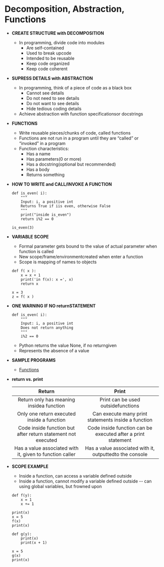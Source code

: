 # Decomposition, Abstraction, Functions

- **CREATE STRUCTURE with DECOMPOSITION**
	- In programming, divide code into modules
		- Are self-contained
		- Used to break upcode
		- Intended to be reusable
		- Keep code organized
		- Keep code coherent
		
- **SUPRESS DETAILS with ABSTRACTION**
	- In programming, think of a piece of code as a black box
		- Cannot see details
		- Do not need to see details
		- Do not want to see details
		- Hide tedious coding details
	- Achieve abstraction with function specificationsor docstrings

- **FUNCTIONS**
	- Write reusable pieces/chunks of code, called functions
	- Functions are not run in a program until they are “called” or “invoked” in a program
	- Function characteristics:
		- Has a name
		- Has parameters(0 or more)
		- Has a docstring(optional but recommended)
		- Has a body
		- Returns something
		
- **HOW TO WRITE and CALL/INVOKE A FUNCTION**

	```
	def is_even( i):
		"""
		Input: i, a positive int
		Returns True if iis even, otherwise False
		"""
		print("inside is_even")
		return i%2 == 0
	```

	```
	is_even(3)
	```
	
- **VARIABLE SCOPE**
	- Formal parameter gets bound to the value of actual parameter when function is called
	- New scope/frame/environmentcreated when enter a function
	- Scope is mapping of names to objects
	
	```
	def f( x ):
		x = x + 1
		print('in f(x): x =', x)
		return x
	```
	
	```
	x = 3
	z = f( x )
	```
	
- **ONE WARNING IF NO returnSTATEMENT**
	
	```
	def is_even( i):
		"""
		Input: i, a positive int
		Does not return anything
		"""
		i%2 == 0
	```
	
	- Python returns the value None, if no returngiven
	- Represents the absence of a value

- **SAMPLE PROGRAMS**
	- [Functions](https://github.com/LinuxLibrary/Python/blob/master/Programs/MITOCW/01-OCW_6-0001/lec4_functions.py)
	
- **return vs. print**

	| Return | Print |
	|:--------:|:-------:|
	| Return only has meaning insidea function | Print can be used outsidefunctions |
	| Only one return executed inside a function | Can execute many print statements inside a function |
	| Code inside function but after return statement not executed | Code inside function can be executed after a print statement |
	| Has a value associated with it, given to function caller | Has a value associated with it, outputtedto the console |
	
- **SCOPE EXAMPLE**
	- Inside a function, can access a variable defined outside
	- Inside a function, cannot modify a variable defined outside -- can using global variables, but frowned upon
	
	```
	def f(y):
		x = 1
		x += 1
		
	print(x)
	x = 5
	f(x)
	print(x)
		
	def g(y):
		print(x)
		print(x + 1)
		
	x = 5
	g(x)
	print(x)
	```